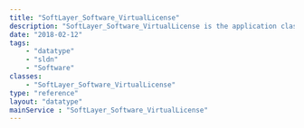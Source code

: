 ```yaml
---
title: "SoftLayer_Software_VirtualLicense"
description: "SoftLayer_Software_VirtualLicense is the application class that handles a special type of Software License.  Most software licenses are licensed to a specific hardware ID;  virtual licenses are designed for virtual machines and therefore are assigned to an IP Address.  Not all software packages can be 'virtual licensed'. "
date: "2018-02-12"
tags:
    - "datatype"
    - "sldn"
    - "Software"
classes:
    - "SoftLayer_Software_VirtualLicense"
type: "reference"
layout: "datatype"
mainService : "SoftLayer_Software_VirtualLicense"
---
```

